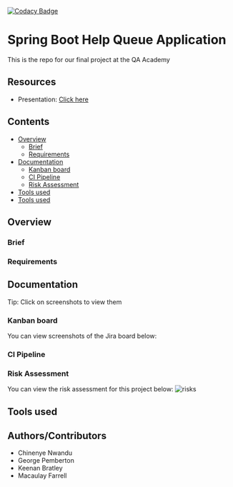 [![Codacy Badge](https://app.codacy.com/project/badge/Grade/ae0407bc8f3549d5aac08aba3a7b3b16)](https://www.codacy.com?utm_source=github.com&amp;utm_medium=referral&amp;utm_content=georgepemberton1998/sfia-3&amp;utm_campaign=Badge_Grade)

# Spring Boot Help Queue Application

This is the repo for our final project at the QA Academy
## Resources
* Presentation: [Click here](https://docs.google.com/presentation/d/1UD4ODFqCkFFhUio51SS_RvHzOjG7B9JMoznZREt4MMU/edit?usp=sharing)
## Contents 
* [Overview](#overview)
   * [Brief](#brief)
   * [Requirements](#requirements)
* [Documentation](#documentation)
   * [Kanban board](#kanban-board)
   * [CI Pipeline](#ci-pipeline)
   * [Risk Assessment](#risk-assessment)
* [Tools used](#tools-used)
* [Tools used](#tools-used)
## Overview
### Brief

### Requirements


## Documentation
Tip: Click on screenshots to view them
### Kanban board 
You can view screenshots of the Jira board below:

### CI Pipeline

### Risk Assessment
You can view the risk assessment for this project below:
![risks](images/)

## Tools used

## Authors/Contributors
- Chinenye Nwandu
- George Pemberton 
- Keenan Bratley
- Macaulay Farrell


